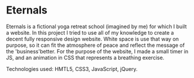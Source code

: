 # Eternals

Eternals is a fictional yoga retreat school (imagined by me) for which I built a website. 
In this project I tried to use all of my knowledge to create a decent fully responsive design website. White space is use that way on purpose, so it can fit the atmosphere of peace and reflect the message of the 'business'better. For the purpose of the website, I made a small timer in JS, and an animation in CSS that represents a breathing exercise.  

Technologies used: HMTL5, CSS3, JavaScript, jQuery. 
